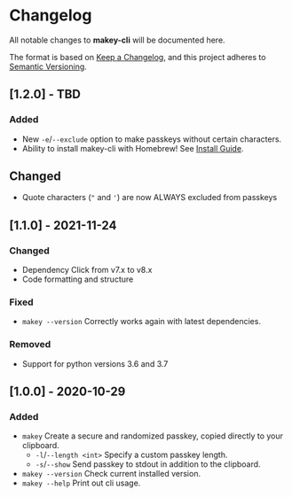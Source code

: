 # Changelog

All notable changes to **makey-cli** will be documented here.

The format is based on
[Keep a Changelog](https://keepachangelog.com/en/1.0.0/ "Keep a Changelog"),
and this project adheres to
[Semantic Versioning](https://semver.org/spec/v2.0.0.html "Semantic Versioning").

## [1.2.0] - TBD

### Added

- New `-e`/`--exclude` option to make passkeys without certain characters.
- Ability to install makey-cli with Homebrew! See [Install Guide](install.md
  "Install Guide").

## Changed

- Quote characters (`"` and `'`) are now ALWAYS excluded from passkeys

## [1.1.0] - 2021-11-24

### Changed

- Dependency Click from v7.x to v8.x
- Code formatting and structure

### Fixed

- `makey --version` Correctly works again with latest dependencies.

### Removed

- Support for python versions 3.6 and 3.7

## [1.0.0] - 2020-10-29

### Added

- `makey` Create a secure and randomized passkey, copied directly to your clipboard.
  - `-l`/`--length <int>` Specify a custom passkey length.
  - `-s`/`--show` Send passkey to stdout in addition to the clipboard.
- `makey --version` Check current installed version.
- `makey --help` Print out cli usage.
